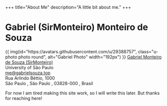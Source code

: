 +++
title="About Me"
description="A little bit about me."
+++

# Gabriel (SirMonteiro) Monteiro de Souza

<div class="vcard h-card">
       {{ img(id="https://avatars.githubusercontent.com/u/29388757", class="u-photo photo round", alt="Gabriel Photo" width="192px") }}
        <a class="u-url url fn n" href="https://gabrielsouza.top" rel="me">
            <span class="p-given-name given-name">Gabriel</span>
            <span class="p-additional-name additional-name">Monteiro</span>
            <span class="p-family-name family-name">de Souza</span>
            <span class="p-nickname nickname">(SirMonteiro)</span>
        </a>
        <div class="p-org org">University of São Paulo</div>
        <a class="u-email email" href="mailto:me@gabrielsouza.top" rel="me">me@gabrielsouza.top</a>
        <div class="p-adr adr h-adr">
            <div class="p-street-address street-address">Rua Arlindo Béttio, 1000</div>
            <span class="p-locality locality">São Paulo</span>
            ,
            <span class="p-region region">São Paulo</span>
            ,
            <span class="p-postal-code postal-code">03828-000</span>
            ,
            <span class="p-country-name country-name">Brasil</span>
        </div>
</div>

For now I am tired making this site work, so I will write this later. But thanks for reaching here!
